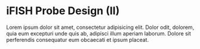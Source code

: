 # iFISH Probe Design (II)

Lorem ipsum dolor sit amet, consectetur adipisicing elit. Dolor odit, dolorem, quia eum excepturi unde quis ab, adipisci illum aperiam laborum. Dolore sit perferendis consequatur eum obcaecati et ipsum placeat.